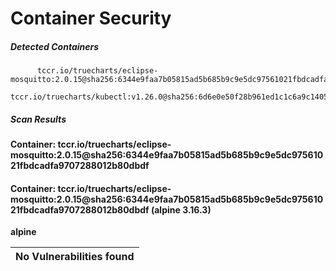 # Container Security

##### Detected Containers

          tccr.io/truecharts/eclipse-mosquitto:2.0.15@sha256:6344e9faa7b05815ad5b685b9c9e5dc97561021fbdcadfa9707288012b80dbdf
          tccr.io/truecharts/kubectl:v1.26.0@sha256:6d6e0e50f28b961ed1c1c6a9c140553238641591fbdc9ac7c1a348636f78c552

##### Scan Results

**Container: tccr.io/truecharts/eclipse-mosquitto:2.0.15@sha256:6344e9faa7b05815ad5b685b9c9e5dc97561021fbdcadfa9707288012b80dbdf**

#### Container: tccr.io/truecharts/eclipse-mosquitto:2.0.15@sha256:6344e9faa7b05815ad5b685b9c9e5dc97561021fbdcadfa9707288012b80dbdf (alpine 3.16.3)
    

**alpine**

      
| No Vulnerabilities found         |
|:---------------------------------|

      

